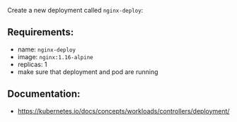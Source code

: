 
Create a new deployment called `nginx-deploy`:

## Requirements:
- name: `nginx-deploy`
- image: `nginx:1.16-alpine`
- replicas: 1
- make sure that deployment and pod are running

## Documentation:
- https://kubernetes.io/docs/concepts/workloads/controllers/deployment/
